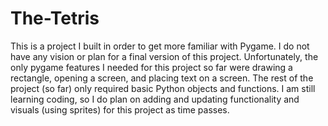 # The-Tetris
This is a project I built in order to get more familiar with Pygame. I do not have any vision or plan for a final version of this project. Unfortunately, the only pygame features I needed for this project so far were drawing a rectangle, opening a screen, and placing text on a screen. The rest of the project (so far) only required basic Python objects and functions. I am still learning coding, so I do plan on adding and updating functionality and visuals (using sprites) for this project as time passes.
